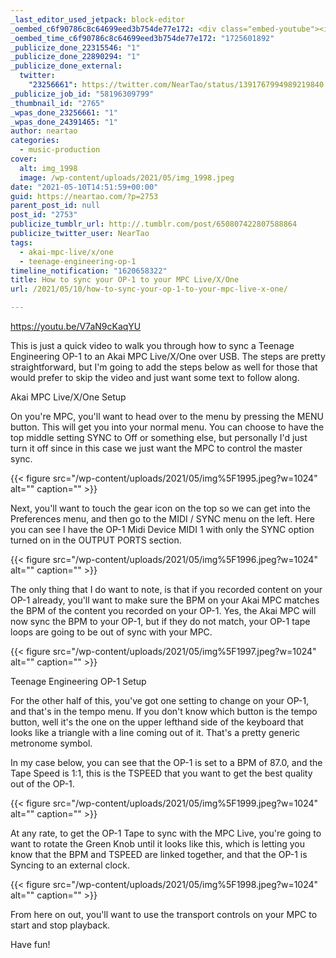 ```yaml
---
_last_editor_used_jetpack: block-editor
_oembed_c6f90786c8c64699eed3b754de77e172: <div class="embed-youtube"><iframe title="How to Midi Sync the OP-1 to your Akai MPC Live/X/One over USB" width="750" height="422" src="https://www.youtube.com/embed/V7aN9cKaqYU?feature=oembed" frameborder="0" allow="accelerometer; autoplay; clipboard-write; encrypted-media; gyroscope; picture-in-picture; web-share" referrerpolicy="strict-origin-when-cross-origin" allowfullscreen></iframe></div>
_oembed_time_c6f90786c8c64699eed3b754de77e172: "1725601892"
_publicize_done_22315546: "1"
_publicize_done_22890294: "1"
_publicize_done_external:
  twitter:
    "23256661": https://twitter.com/NearTao/status/1391767994989219840
_publicize_job_id: "58196309799"
_thumbnail_id: "2765"
_wpas_done_23256661: "1"
_wpas_done_24391465: "1"
author: neartao
categories:
  - music-production
cover:
  alt: img_1998
  image: /wp-content/uploads/2021/05/img_1998.jpeg
date: "2021-05-10T14:51:59+00:00"
guid: https://neartao.com/?p=2753
parent_post_id: null
post_id: "2753"
publicize_tumblr_url: http://.tumblr.com/post/650807422807588864
publicize_twitter_user: NearTao
tags:
  - akai-mpc-live/x/one
  - teenage-engineering-op-1
timeline_notification: "1620658322"
title: How to sync your OP-1 to your MPC Live/X/One
url: /2021/05/10/how-to-sync-your-op-1-to-your-mpc-live-x-one/

---
```

https://youtu.be/V7aN9cKaqYU

This is just a quick video to walk you through how to sync a Teenage Engineering OP-1 to an Akai MPC Live/X/One over USB. The steps are pretty straightforward, but I'm going to add the steps below as well for those that would prefer to skip the video and just want some text to follow along.

Akai MPC Live/X/One Setup

On you're MPC, you'll want to head over to the menu by pressing the MENU button. This will get you into your normal menu. You can choose to have the top middle setting SYNC to Off or something else, but personally I'd just turn it off since in this case we just want the MPC to control the master sync.

{{< figure src="/wp-content/uploads/2021/05/img%5F1995.jpeg?w=1024" alt="" caption="" >}}

Next, you'll want to touch the gear icon on the top so we can get into the Preferences menu, and then go to the MIDI / SYNC menu on the left. Here you can see I have the OP-1 Midi Device MIDI 1 with only the SYNC option turned on in the OUTPUT PORTS section.

{{< figure src="/wp-content/uploads/2021/05/img%5F1996.jpeg?w=1024" alt="" caption="" >}}

The only thing that I do want to note, is that if you recorded content on your OP-1 already, you'll want to make sure the BPM on your Akai MPC matches the BPM of the content you recorded on your OP-1. Yes, the Akai MPC will now sync the BPM to your OP-1, but if they do not match, your OP-1 tape loops are going to be out of sync with your MPC.

{{< figure src="/wp-content/uploads/2021/05/img%5F1997.jpeg?w=1024" alt="" caption="" >}}

Teenage Engineering OP-1 Setup

For the other half of this, you've got one setting to change on your OP-1, and that's in the tempo menu. If you don't know which button is the tempo button, well it's the one on the upper lefthand side of the keyboard that looks like a triangle with a line coming out of it. That's a pretty generic metronome symbol.

In my case below, you can see that the OP-1 is set to a BPM of 87.0, and the Tape Speed is 1:1, this is the TSPEED that you want to get the best quality out of the OP-1.

{{< figure src="/wp-content/uploads/2021/05/img%5F1999.jpeg?w=1024" alt="" caption="" >}}

At any rate, to get the OP-1 Tape to sync with the MPC Live, you're going to want to rotate the Green Knob until it looks like this, which is letting you know that the BPM and TSPEED are linked together, and that the OP-1 is Syncing to an external clock.

{{< figure src="/wp-content/uploads/2021/05/img%5F1998.jpeg?w=1024" alt="" caption="" >}}

From here on out, you'll want to use the transport controls on your MPC to start and stop playback.

Have fun!
